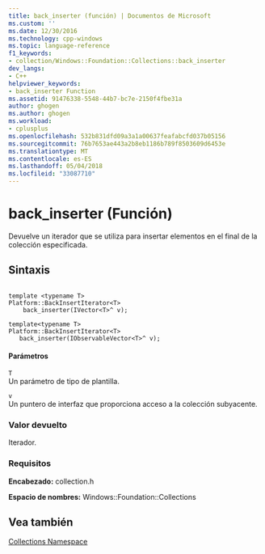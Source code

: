 ```yaml
---
title: back_inserter (función) | Documentos de Microsoft
ms.custom: ''
ms.date: 12/30/2016
ms.technology: cpp-windows
ms.topic: language-reference
f1_keywords:
- collection/Windows::Foundation::Collections::back_inserter
dev_langs:
- C++
helpviewer_keywords:
- back_inserter Function
ms.assetid: 91476338-5548-44b7-bc7e-2150f4fbe31a
author: ghogen
ms.author: ghogen
ms.workload:
- cplusplus
ms.openlocfilehash: 532b831dfd09a3a1a00637feafabcfd037b05156
ms.sourcegitcommit: 76b7653ae443a2b8eb1186b789f8503609d6453e
ms.translationtype: MT
ms.contentlocale: es-ES
ms.lasthandoff: 05/04/2018
ms.locfileid: "33087710"
---
```

# <a name="backinserter-function"></a>back_inserter (Función)
Devuelve un iterador que se utiliza para insertar elementos en el final de la colección especificada.  
  
## <a name="syntax"></a>Sintaxis  
  
```  
  
template <typename T>
Platform::BackInsertIterator<T>   
    back_inserter(IVector<T>^ v);  
  
template<typename T>  
Platform::BackInsertIterator<T>   
   back_inserter(IObservableVector<T>^ v);  
```  
  
#### <a name="parameters"></a>Parámetros  
 `T`  
 Un parámetro de tipo de plantilla.  
  
 `v`  
 Un puntero de interfaz que proporciona acceso a la colección subyacente.  
  
### <a name="return-value"></a>Valor devuelto  
 Iterador.  
  
### <a name="requirements"></a>Requisitos  
 **Encabezado:** collection.h  
  
 **Espacio de nombres:** Windows::Foundation::Collections  
  
## <a name="see-also"></a>Vea también  
 [Collections Namespace](../cppcx/windows-foundation-collections-namespace-c-cx.md)